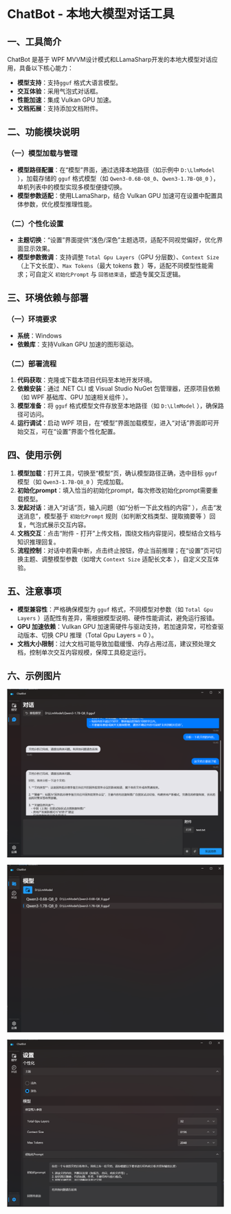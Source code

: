 # ChatBot - 本地大模型对话工具
## 一、工具简介
ChatBot 是基于 WPF MVVM设计模式和LLamaSharp开发的本地大模型对话应用，具备以下核心能力：  
- **模型支持**：支持`gguf` 格式大语言模型。  
- **交互体验**：采用气泡式对话框。  
- **性能加速**：集成 Vulkan GPU 加速。  
- **文档拓展**：支持添加文档附件。    

## 二、功能模块说明
### （一）模型加载与管理  
- **模型路径配置**：在“模型”界面，通过选择本地路径（如示例中 `D:\LlmModel` ），加载存储的 `gguf` 格式模型（如 `Qwen3-0.6B-Q8_0`、`Qwen3-1.7B-Q8_0` ），单机列表中的模型实现多模型便捷切换。  
- **模型参数适配**：使用LLamaSharp，结合 Vulkan GPU 加速可在设置中配置具体参数，优化模型推理性能。 

### （二）个性化设置  
- **主题切换**：“设置”界面提供“浅色/深色”主题选项，适配不同视觉偏好，优化界面显示效果。  
- **模型参数微调**：支持调整 `Total Gpu Layers`（GPU 分层数）、`Context Size`（上下文长度）、`Max Tokens`（最大 tokens 数 ）等，适配不同模型性能需求；可自定义 `初始化Prompt` 与 `回答结束语`，塑造专属交互逻辑。  

## 三、环境依赖与部署
### （一）环境要求  
- **系统**：Windows  
- **依赖库**：支持Vulkan GPU 加速的图形驱动。  

### （二）部署流程  
1. **代码获取**：克隆或下载本项目代码至本地开发环境。  
2. **依赖安装**：通过 .NET CLI 或 Visual Studio  NuGet 包管理器，还原项目依赖（如 WPF 基础库、GPU 加速相关组件 ）。  
3. **模型准备**：将 `gguf` 格式模型文件存放至本地路径（如 `D:\LlmModel` ），确保路径可访问。  
4. **运行调试**：启动 WPF 项目，在“模型”界面加载模型，进入“对话”界面即可开始交互，可在“设置”界面个性化配置。  

## 四、使用示例
1. **模型加载**：打开工具，切换至“模型”页，确认模型路径正确，选中目标 `gguf` 模型（如 `Qwen3-1.7B-Q8_0` ）完成加载。  
1. **初始化prompt**：填入恰当的初始化prompt，每次修改初始化prompt需要重载模型。
2. **发起对话**：进入“对话”页，输入问题（如“分析一下此文档的内容” ），点击“发送消息”，模型基于 `初始化Prompt` 规则（如判断文档类型、提取摘要等 ）回复，气泡式展示交互内容。  
3. **文档交互**：点击“附件 - 打开”上传文档，围绕文档内容提问，模型结合文档与知识推理回复。  
4. **流程控制**：对话中若需中断，点击终止按钮，停止当前推理；在“设置”页可切换主题、调整模型参数（如增大 `Context Size` 适配长文本 ），自定义交互体验。  

## 五、注意事项
- **模型兼容性**：严格确保模型为 `gguf` 格式，不同模型对参数（如 `Total Gpu Layers` ）适配性有差异，需根据模型说明、硬件性能调试，避免运行报错。  
- **GPU 加速依赖**：Vulkan GPU 加速需硬件与驱动支持，若加速异常，可检查驱动版本、切换 CPU 推理（Total Gpu Layers = 0 ）。  
- **文档大小限制**：过大文档可能导致加载缓慢、内存占用过高，建议预处理文档，控制单次交互内容规模，保障工具稳定运行。  

## 六、示例图片

![1](doc\img\164608.png)

![2](doc\img\164613.png)

![3](doc\img\164625.png)